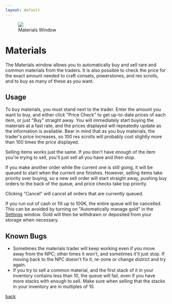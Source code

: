 ```yaml
---
layout: default
---
```


<figure>
<img src="https://user-images.githubusercontent.com/11432831/28233538-62518442-68ac-11e7-80f7-c1b68b0c81b3.PNG"/>
<figcaption>Materials Window</figcaption>
</figure>

# Materials
The Materials window allows you to automatically buy and sell rare and common materials from the traders. It is also possible to check the price for the exact amount needed to craft consets, powerstones, and res scrolls, and to buy as many of these as you want.

## Usage
To buy materials, you must stand next to the trader. Enter the amount you want to buy, and either click "Price Check" to get up-to-date prices of each item, or just "Buy" straight away. You will immediately start buying the materials at a fast rate, and the prices displayed will repeatedly update as the information is available. Bear in mind that as you buy materials, the trader's price increases, so 100 res scrolls will probably cost slightly more than 100 times the price displayed.

Selling items works just the same. If you don't have enough of the item you're trying to sell, you'll just sell all you have and then stop.

If you make another order while the current one is still going, it will be queued to start when the current one finishes. However, selling items take priority over buying, so a new sell order will start straight away, pushing buy orders to the back of the queue, and price checks take top priority.

Clicking "Cancel" will cancel all orders that are currently queued.

If you run out of cash or fill up to 100K, the entire queue will be cancelled. This can be avoided by turning on "Automatically manage gold" in the [Settings](settings) window. Gold will then be withdrawn or deposited from your storage when necessary.

## Known Bugs
* Sometimes the materials trader will keep working even if you move away from the NPC; other times it won't, and sometimes it'll just stop. If moving back to the NPC doesn't fix it, re-zone or change district and try again.
* If you try to sell a common material, and the first stack of it in your inventory contains less than 10, the queue will fail, even if you have more stacks with enough to sell. Make sure when selling that the stacks in your inventory are in multiples of 10.

[back](./)
